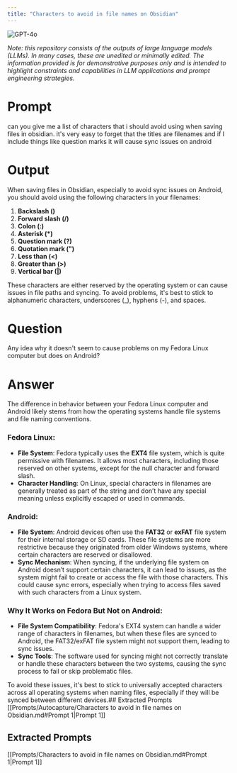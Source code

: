 ```yaml
---
title: "Characters to avoid in file names on Obsidian"
---
```

![GPT-4o](https://img.shields.io/badge/GPT--4o-3333FF?style=for-the-badge&logo=openai&logoColor=white)



*Note: this repository consists of the outputs of large language models (LLMs). In many cases, these are unedited or minimally edited. The information provided is for demonstrative purposes only and is intended to highlight constraints and capabilities in LLM applications and prompt engineering strategies.*


# Prompt

can you give me a list of characters that i should avoid using when saving files in obsidian. it's very easy to forget that the titles are filenames and if I include things like question marks it will cause sync issues on android

# Output
When saving files in Obsidian, especially to avoid sync issues on Android, you should avoid using the following characters in your filenames:

1. **Backslash (\)**
2. **Forward slash (/)**
3. **Colon (:)**
4. **Asterisk (*)**
5. **Question mark (?)**
6. **Quotation mark (")**
7. **Less than (<)**
8. **Greater than (>)**
9. **Vertical bar (|)**

These characters are either reserved by the operating system or can cause issues in file paths and syncing. To avoid problems, it's best to stick to alphanumeric characters, underscores (_), hyphens (-), and spaces.

# Question

Any idea why it doesn't seem to cause problems on my Fedora Linux computer but does on Android?

# Answer
The difference in behavior between your Fedora Linux computer and Android likely stems from how the operating systems handle file systems and file naming conventions.

### Fedora Linux:
- **File System**: Fedora typically uses the **EXT4** file system, which is quite permissive with filenames. It allows most characters, including those reserved on other systems, except for the null character and forward slash.
- **Character Handling**: On Linux, special characters in filenames are generally treated as part of the string and don’t have any special meaning unless explicitly escaped or used in commands.

### Android:
- **File System**: Android devices often use the **FAT32** or **exFAT** file system for their internal storage or SD cards. These file systems are more restrictive because they originated from older Windows systems, where certain characters are reserved or disallowed.
- **Sync Mechanism**: When syncing, if the underlying file system on Android doesn’t support certain characters, it can lead to issues, as the system might fail to create or access the file with those characters. This could cause sync errors, especially when trying to access files saved with such characters from a Linux system.

### Why It Works on Fedora But Not on Android:
- **File System Compatibility**: Fedora's EXT4 system can handle a wider range of characters in filenames, but when these files are synced to Android, the FAT32/exFAT file system might not support them, leading to sync issues.
- **Sync Tools**: The software used for syncing might not correctly translate or handle these characters between the two systems, causing the sync process to fail or skip problematic files.

To avoid these issues, it's best to stick to universally accepted characters across all operating systems when naming files, especially if they will be synced between different devices.## Extracted Prompts
[[Prompts/Autocapture/Characters to avoid in file names on Obsidian.md#Prompt 1|Prompt 1]]





## Extracted Prompts
[[Prompts/Characters to avoid in file names on Obsidian.md#Prompt 1|Prompt 1]]
